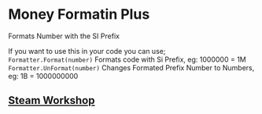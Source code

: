 # Money Formatin Plus

Formats Number with the SI Prefix

If you want to use this in your code you can use; <br />
`Formatter.Format(number)` Formats code with Si Prefix, eg: 1000000 = 1M <br />
`Formatter.UnFormat(number)` Changes Formated Prefix Number to Numbers, eg: 1B = 1000000000 <br />


## [Steam Workshop](https://steamcommunity.com/sharedfiles/filedetails/?id=2874776982)
